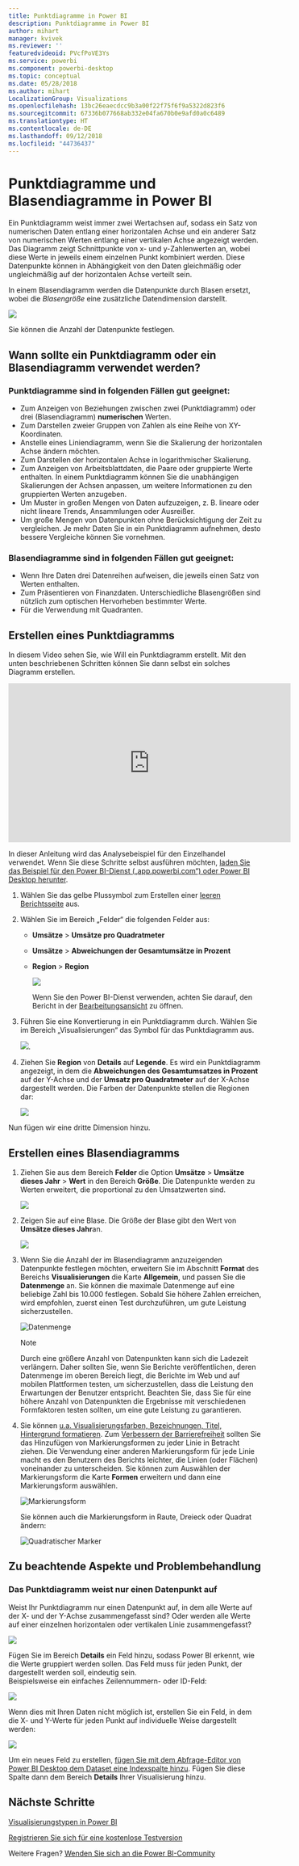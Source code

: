 ```yaml
---
title: Punktdiagramme in Power BI
description: Punktdiagramme in Power BI
author: mihart
manager: kvivek
ms.reviewer: ''
featuredvideoid: PVcfPoVE3Ys
ms.service: powerbi
ms.component: powerbi-desktop
ms.topic: conceptual
ms.date: 05/28/2018
ms.author: mihart
LocalizationGroup: Visualizations
ms.openlocfilehash: 13bc26eaecdcc9b3a00f22f75f6f9a5322d823f6
ms.sourcegitcommit: 67336b077668ab332e04fa670b0e9afd0a0c6489
ms.translationtype: HT
ms.contentlocale: de-DE
ms.lasthandoff: 09/12/2018
ms.locfileid: "44736437"
---
```

# <a name="scatter-charts-and-bubble-charts-in-power-bi"></a>Punktdiagramme und Blasendiagramme in Power BI
Ein Punktdiagramm weist immer zwei Wertachsen auf, sodass ein Satz von numerischen Daten entlang einer horizontalen Achse und ein anderer Satz von numerischen Werten entlang einer vertikalen Achse angezeigt werden. Das Diagramm zeigt Schnittpunkte von x- und y-Zahlenwerten an, wobei diese Werte in jeweils einem einzelnen Punkt kombiniert werden. Diese Datenpunkte können in Abhängigkeit von den Daten gleichmäßig oder ungleichmäßig auf der horizontalen Achse verteilt sein.

In einem Blasendiagramm werden die Datenpunkte durch Blasen ersetzt, wobei die *Blasengröße* eine zusätzliche Datendimension darstellt.

![](media/power-bi-visualization-scatter/power-bi-bubble-chart.png)

Sie können die Anzahl der Datenpunkte festlegen.  

## <a name="when-to-use-a-scatter-chart-or-bubble-chart"></a>Wann sollte ein Punktdiagramm oder ein Blasendiagramm verwendet werden?
### <a name="scatter-charts-are-a-great-choice"></a>Punktdiagramme sind in folgenden Fällen gut geeignet:
* Zum Anzeigen von Beziehungen zwischen zwei (Punktdiagramm) oder drei (Blasendiagramm) **numerischen** Werten.
* Zum Darstellen zweier Gruppen von Zahlen als eine Reihe von XY-Koordinaten.
* Anstelle eines Liniendiagramm, wenn Sie die Skalierung der horizontalen Achse ändern möchten.    
* Zum Darstellen der horizontalen Achse in logarithmischer Skalierung.
* Zum Anzeigen von Arbeitsblattdaten, die Paare oder gruppierte Werte enthalten. In einem Punktdiagramm können Sie die unabhängigen Skalierungen der Achsen anpassen, um weitere Informationen zu den gruppierten Werten anzugeben.
* Um Muster in großen Mengen von Daten aufzuzeigen, z. B. lineare oder nicht lineare Trends, Ansammlungen oder Ausreißer.
* Um große Mengen von Datenpunkten ohne Berücksichtigung der Zeit zu vergleichen.  Je mehr Daten Sie in ein Punktdiagramm aufnehmen, desto bessere Vergleiche können Sie vornehmen.

### <a name="bubble-charts-are-a-great-choice"></a>Blasendiagramme sind in folgenden Fällen gut geeignet:
* Wenn Ihre Daten drei Datenreihen aufweisen, die jeweils einen Satz von Werten enthalten.
* Zum Präsentieren von Finanzdaten.  Unterschiedliche Blasengrößen sind nützlich zum optischen Hervorheben bestimmter Werte.
* Für die Verwendung mit Quadranten.

## <a name="create-a-scatter-chart"></a>Erstellen eines Punktdiagramms
In diesem Video sehen Sie, wie Will ein Punktdiagramm erstellt. Mit den unten beschriebenen Schritten können Sie dann selbst ein solches Diagramm erstellen.

<iframe width="560" height="315" src="https://www.youtube.com/embed/PVcfPoVE3Ys?list=PL1N57mwBHtN0JFoKSR0n-tBkUJHeMP2cP" frameborder="0" allowfullscreen></iframe>


In dieser Anleitung wird das Analysebeispiel für den Einzelhandel verwendet. Wenn Sie diese Schritte selbst ausführen möchten, [laden Sie das Beispiel für den Power BI-Dienst („app.powerbi.com“) oder Power BI Desktop herunter](../sample-datasets.md).   

1. Wählen Sie das gelbe Plussymbol zum Erstellen einer [leeren Berichtsseite](../power-bi-report-add-page.md) aus.
 
2. Wählen Sie im Bereich „Felder“ die folgenden Felder aus:
   - **Umsätze** > **Umsätze pro Quadratmeter**
   - **Umsätze** > **Abweichungen der Gesamtumsätze in Prozent**
   - **Region** > **Region**

     ![](media/power-bi-visualization-scatter/power-bi-bar-chart.png)

     Wenn Sie den Power BI-Dienst verwenden, achten Sie darauf, den Bericht in der [Bearbeitungsansicht](../service-interact-with-a-report-in-editing-view.md) zu öffnen.

3. Führen Sie eine Konvertierung in ein Punktdiagramm durch. Wählen Sie im Bereich „Visualisierungen“ das Symbol für das Punktdiagramm aus.

   ![](media/power-bi-visualization-scatter/pbi_scatter_chart_icon.png).

4. Ziehen Sie **Region** von **Details** auf **Legende**. Es wird ein Punktdiagramm angezeigt, in dem die **Abweichungen des Gesamtumsatzes in Prozent** auf der Y-Achse und der **Umsatz pro Quadratmeter** auf der X-Achse dargestellt werden. Die Farben der Datenpunkte stellen die Regionen dar:

    ![](media/power-bi-visualization-scatter/power-bi-scatter.png)

Nun fügen wir eine dritte Dimension hinzu.

## <a name="create-a-bubble-chart"></a>Erstellen eines Blasendiagramms

1. Ziehen Sie aus dem Bereich **Felder** die Option **Umsätze** > **Umsätze dieses Jahr** > **Wert** in den Bereich **Größe**. Die Datenpunkte werden zu Werten erweitert, die proportional zu den Umsatzwerten sind.
   
   ![](media/power-bi-visualization-scatter/power-bi-bubble.png)

2. Zeigen Sie auf eine Blase. Die Größe der Blase gibt den Wert von **Umsätze dieses Jahr**an.
   
    ![](media/power-bi-visualization-scatter/pbi_scatter_chart_hover.png)

3. Wenn Sie die Anzahl der im Blasendiagramm anzuzeigenden Datenpunkte festlegen möchten, erweitern Sie im Abschnitt **Format** des Bereichs **Visualisierungen** die Karte **Allgemein**, und passen Sie die **Datenmenge** an. Sie können die maximale Datenmenge auf eine beliebige Zahl bis 10.000 festlegen. Sobald Sie höhere Zahlen erreichen, wird empfohlen, zuerst einen Test durchzuführen, um gute Leistung sicherzustellen. 

    ![Datenmenge](./media/power-bi-visualization-scatter/pbi_scatter_data_volume.png) 

   > [!NOTE]
   > Durch eine größere Anzahl von Datenpunkten kann sich die Ladezeit verlängern. Daher sollten Sie, wenn Sie Berichte veröffentlichen, deren Datenmenge im oberen Bereich liegt, die Berichte im Web und auf mobilen Plattformen testen, um sicherzustellen, dass die Leistung den Erwartungen der Benutzer entspricht. Beachten Sie, dass Sie für eine höhere Anzahl von Datenpunkten die Ergebnisse mit verschiedenen Formfaktoren testen sollten, um eine gute Leistung zu garantieren.

4. Sie können [u.a. Visualisierungsfarben, Bezeichnungen, Titel, Hintergrund formatieren](service-getting-started-with-color-formatting-and-axis-properties.md). Zum [Verbessern der Barrierefreiheit](../desktop-accessibility.md) sollten Sie das Hinzufügen von Markierungsformen zu jeder Linie in Betracht ziehen. Die Verwendung einer anderen Markierungsform für jede Linie macht es den Benutzern des Berichts leichter, die Linien (oder Flächen) voneinander zu unterscheiden. Sie können zum Auswählen der Markierungsform die Karte **Formen** erweitern und dann eine Markierungsform auswählen.

      ![Markierungsform](./media/power-bi-visualization-scatter/pbi_scatter_marker.png)

   Sie können auch die Markierungsform in Raute, Dreieck oder Quadrat ändern:

   ![Quadratischer Marker](./media/power-bi-visualization-scatter/pbi_scatter_chart_hover_square.png)


## <a name="considerations-and-troubleshooting"></a>Zu beachtende Aspekte und Problembehandlung

### <a name="your-scatter-chart-has-only-one-data-point"></a>**Das Punktdiagramm weist nur einen Datenpunkt auf**
Weist Ihr Punktdiagramm nur einen Datenpunkt auf, in dem alle Werte auf der X- und der Y-Achse zusammengefasst sind?  Oder werden alle Werte auf einer einzelnen horizontalen oder vertikalen Linie zusammengefasst?

![](media/power-bi-visualization-scatter/pbi_scatter_tshoot1.png)

Fügen Sie im Bereich **Details** ein Feld hinzu, sodass Power BI erkennt, wie die Werte gruppiert werden sollen. Das Feld muss für jeden Punkt, der dargestellt werden soll, eindeutig sein.  
Beispielsweise ein einfaches Zeilennummern- oder ID-Feld:

![](media/power-bi-visualization-scatter/pbi_scatter_tshoot.png)

Wenn dies mit Ihren Daten nicht möglich ist, erstellen Sie ein Feld, in dem die X- und Y-Werte für jeden Punkt auf individuelle Weise dargestellt werden:

![](media/power-bi-visualization-scatter/pbi_scatter_tshoot2.png)

Um ein neues Feld zu erstellen, [fügen Sie mit dem Abfrage-Editor von Power BI Desktop dem Dataset eine Indexspalte hinzu](../desktop-add-custom-column.md).  Fügen Sie diese Spalte dann dem Bereich **Details** Ihrer Visualisierung hinzu.

## <a name="next-steps"></a>Nächste Schritte
[Visualisierungstypen in Power BI](power-bi-visualization-types-for-reports-and-q-and-a.md)

[Registrieren Sie sich für eine kostenlose Testversion](https://powerbi.microsoft.com/get-started/)  

Weitere Fragen? [Wenden Sie sich an die Power BI-Community](http://community.powerbi.com/)

